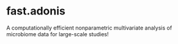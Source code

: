 # fast.adonis
A computationally efficient nonparametric multivariate analysis of microbiome data for large-scale studies!
